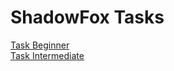# ShadowFox Tasks

[Task Beginner](https://github.com/Ankit2002developer/ShadowFox/tree/main/Beginner%3A%20Make%20a%20Personal%20Portfolio%20Website) <br>
[Task Intermediate](https://github.com/Ankit2002developer/ShadowFox/tree/main/Task%20-%20Intermediate%3A%20E-commerce%20Website%20Enhancement)
